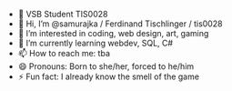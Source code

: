 - 🏫 VSB Student TIS0028
- 👋 Hi, I’m @samurajka / Ferdinand Tischlinger / tis0028
- 👀 I’m interested in coding, web design, art, gaming
- 🌱 I’m currently learning webdev, SQL, C#
- 📫 How to reach me: tba
- 😄 Pronouns: Born to she/her, forced to he/him
- ⚡ Fun fact: I already know the smell of the game

<!---
samurajka/samurajka is a ✨ special ✨ repository because its `README.md` (this file) appears on your GitHub profile.
You can click the Preview link to take a look at your changes.
--->
